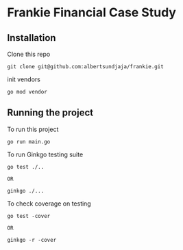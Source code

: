 # Frankie Financial Case Study

## Installation

Clone this repo

```
git clone git@github.com:albertsundjaja/frankie.git
```

init vendors

```
go mod vendor
```

## Running the project

To run this project

```
go run main.go
```

To run Ginkgo testing suite 

```
go test ./..

OR

ginkgo ./...
```

To check coverage on testing

```
go test -cover

OR

ginkgo -r -cover
```
